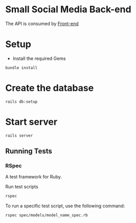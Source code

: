 # Small Social Media Back-end

The API is consumed by [Front-end](https://github.com/pornnitee/small-social-media-frontend) 

# Setup
 * Install the required Gems
```shell
bundle install
```
# Create the database
```shell
rails db:setup
```

# Start server
```shell
rails server
```


## Running Tests

### RSpec

A test framework for Ruby.

Run test scripts

  ```bash
  rspec
  ```

  To run a specific test script, use the following command:

  ```bash
  rspec spec/models/model_name_spec.rb
  ```
